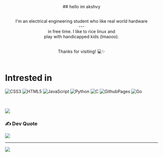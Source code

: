<center>## hello im akshvy<br><br><p>
I'm an electrical engineering student who like real world hardware <br>---<br>in free time. I like to rice linux and <br>play with handicapped kids (lmaooo).
</p><br>
  <footer>Thanks for visiting! 💻✨</footer><br>
  </center>


# Intrested in 
![CSS3](https://img.shields.io/badge/css3-%231572B6.svg?style=plastic&logo=css3&logoColor=white) ![HTML5](https://img.shields.io/badge/html5-%23E34F26.svg?style=plastic&logo=html5&logoColor=white) ![JavaScript](https://img.shields.io/badge/javascript-%23323330.svg?style=plastic&logo=javascript&logoColor=%23F7DF1E) ![Python](https://img.shields.io/badge/python-3670A0?style=plastic&logo=python&logoColor=ffdd54) ![C](https://img.shields.io/badge/c-%2300599C.svg?style=plastic&logo=c&logoColor=white) ![GithubPages](https://img.shields.io/badge/github%20pages-121013?style=plastic&logo=github&logoColor=white) ![Go](https://img.shields.io/badge/go-%2300ADD8.svg?style=plastic&logo=go&logoColor=white)<br><br><br>

![](https://github-readme-stats.vercel.app/api?username=Akshvy&theme=discord_old_blurple&hide_border=false&include_all_commits=true&count_private=false)<br/>
### ✍️ Dev Quote
![](https://quotes-github-readme.vercel.app/api?type=horizontal&theme=gruvbox)

---
[![](https://visitcount.itsvg.in/api?id=Akshvy&icon=0&color=0)](https://visitcount.itsvg.in)


